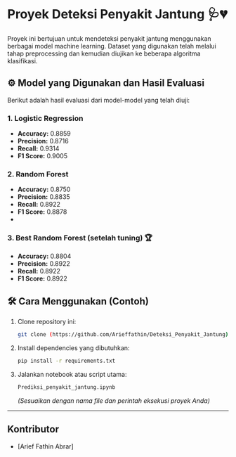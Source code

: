 # Proyek Deteksi Penyakit Jantung 🩺💔

Proyek ini bertujuan untuk mendeteksi penyakit jantung menggunakan berbagai model machine learning. Dataset yang digunakan telah melalui tahap preprocessing dan kemudian diujikan ke beberapa algoritma klasifikasi.


## ⚙️ Model yang Digunakan dan Hasil Evaluasi

Berikut adalah hasil evaluasi dari model-model yang telah diuji:

### 1. Logistic Regression

- **Accuracy:** 0.8859
- **Precision:** 0.8716
- **Recall:** 0.9314
- **F1 Score:** 0.9005

### 2. Random Forest

- **Accuracy:** 0.8750
- **Precision:** 0.8835
- **Recall:** 0.8922
- **F1 Score:** 0.8878
- 
### 3. Best Random Forest (setelah tuning) 🏆

- **Accuracy:** 0.8804
- **Precision:** 0.8922
- **Recall:** 0.8922
- **F1 Score:** 0.8922

## 🛠️ Cara Menggunakan (Contoh)

1.  Clone repository ini:
    ```bash
    git clone (https://github.com/Arieffathin/Deteksi_Penyakit_Jantung)
    ```
2.  Install dependencies yang dibutuhkan:
    ```bash
    pip install -r requirements.txt
    ```
3.  Jalankan notebook atau script utama:
    ```bash
    Prediksi_penyakit_jantung.ipynb
    ```
    *(Sesuaikan dengan nama file dan perintah eksekusi proyek Anda)*

---

## Kontributor

-   [Arief Fathin Abrar]
